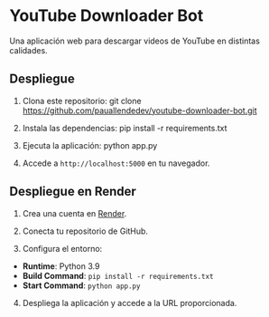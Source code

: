 # YouTube Downloader Bot

Una aplicación web para descargar videos de YouTube en distintas calidades.

## Despliegue

1. Clona este repositorio: git clone https://github.com/pauallendedev/youtube-downloader-bot.git

2. Instala las dependencias: pip install -r requirements.txt

3. Ejecuta la aplicación: python app.py

4. Accede a `http://localhost:5000` en tu navegador.

## Despliegue en Render

1. Crea una cuenta en [Render](https://render.com/).

2. Conecta tu repositorio de GitHub.

3. Configura el entorno:

- **Runtime**: Python 3.9
- **Build Command**: `pip install -r requirements.txt`
- **Start Command**: `python app.py`

4. Despliega la aplicación y accede a la URL proporcionada.

